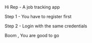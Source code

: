 Hi Rep - A job tracking app

Step 1 - You have to register first 

Step 2 - Login with the same credentials 

Boom , You are good to go 
